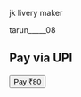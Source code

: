 
<html>
<head>
    <title>UPI Payment</title>
</head>
    <p>jk livery maker</p>
    <p>tarun_____08</p>
<body>
    <h2>Pay via UPI</h2>
    <a href="upi://pay?pa=tarunkaka@fam&pn=Example%20Merchant&am=80.00&cu=INR">
        <button>Pay ₹80</button>
    </a>
</body>
</html>
